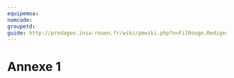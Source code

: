 ```yaml
---
equipemoa: 
nomcode: 
groupetd: 
guide: http://prodageo.insa-rouen.fr/wiki/pmwiki.php?n=FilRouge.RedigerCdc
---
```


# Annexe 1
